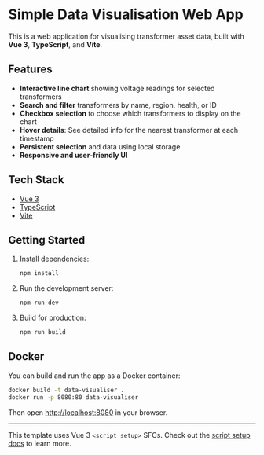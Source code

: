 # Simple Data Visualisation Web App

This is a web application for visualising transformer asset data, built with **Vue 3**, **TypeScript**, and **Vite**.

## Features

- **Interactive line chart** showing voltage readings for selected transformers
- **Search and filter** transformers by name, region, health, or ID
- **Checkbox selection** to choose which transformers to display on the chart
- **Hover details**: See detailed info for the nearest transformer at each timestamp
- **Persistent selection** and data using local storage
- **Responsive and user-friendly UI**

## Tech Stack

- [Vue 3](https://vuejs.org/)
- [TypeScript](https://www.typescriptlang.org/)
- [Vite](https://vitejs.dev/)

## Getting Started

1. Install dependencies:

   ```sh
   npm install
   ```

2. Run the development server:

   ```sh
   npm run dev
   ```

3. Build for production:
   ```sh
   npm run build
   ```

## Docker

You can build and run the app as a Docker container:

```sh
docker build -t data-visualiser .
docker run -p 8080:80 data-visualiser
```

Then open [http://localhost:8080](http://localhost:8080) in your browser.

---

This template uses Vue 3 `<script setup>` SFCs. Check out the [script setup docs](https://v3.vuejs.org/api/sfc-script-setup.html#sfc-script-setup) to learn more.
